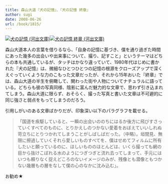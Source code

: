 ```yaml
---
title: 森山大道『犬の記憶』、『犬の記憶 終章』
author: sugi
date: 2008-06-26
url: /book/1815/
---
```

<a href="http://www.amazon.co.jp/exec/obidos/ASIN/4309474144/chezsugi-22/ref=nosim/" name="amazletlink" target="_blank"><img src="http://i0.wp.com/ecx.images-amazon.com/images/I/5172Y54HCHL._SL160_.jpg?w=660" alt="犬の記憶 (河出文庫)" class="alignleft" data-recalc-dims="1" /></a><a href="http://www.amazon.co.jp/exec/obidos/ASIN/4309474241/chezsugi-22/ref=nosim/" name="amazletlink" target="_blank"><img src="http://i0.wp.com/ecx.images-amazon.com/images/I/41Fj0dgD3cL._SL160_.jpg?w=660" alt="犬の記憶 終章 (河出文庫)" class="alignleft" data-recalc-dims="1" /></a>

森山大道本人の言葉を借りるなら、「自身の記憶に基づき、僕を通り過ぎた時間にあった幾多の出会いや出来事について、撮り、記すこと」というテーマはどちらの本も共通しているが、タッチはかなり違っていて、1980年代はじめに書かれた『犬の記憶』は、微細なひとつひとつの記憶の根源をクローズアップで深くえぐっていくような力のこもった文章だったが、それから15年おいた『終章』では、森山大道の半生を俯瞰して、関わった街や人物についてナチュラルに語っている。どちらも彼の写真同様、陰影に富んだ魅力的な文章で、思わず引き込まれてしまう。森山大道に限らず、おそらく、撮った写真と書いた文章は不可避的に同じ強さと弱点をもってしまうのだろう。

引用しがいのある文章ばかりだが、印象深い以下のパラグラフを載せる。

> 「国道を疾駆していると、一瞬の出会いののちにはるか後方に飛びすさっていくすべてのものに、とりかえしのつかない愛着をおぼえていいしれぬ苛立ちにとりつかれてしまうことがしばしばだった。（中略）。垣間見、無限に擦過していくそれら愛しいものすべてを、僕はせめてフィルムに所有したいと願っているのに、ほしいもののほとんどは、いくら撮っても網の目から抜けこぼれる水のようにつぎつぎと流れ去ってしまって、手元にはいつも頼りなく捉えどころのないイメージのみが、残像とも潜像ともつかない幾層もの層をなして僕の心のなかに沈み込む」。

お勧め★

